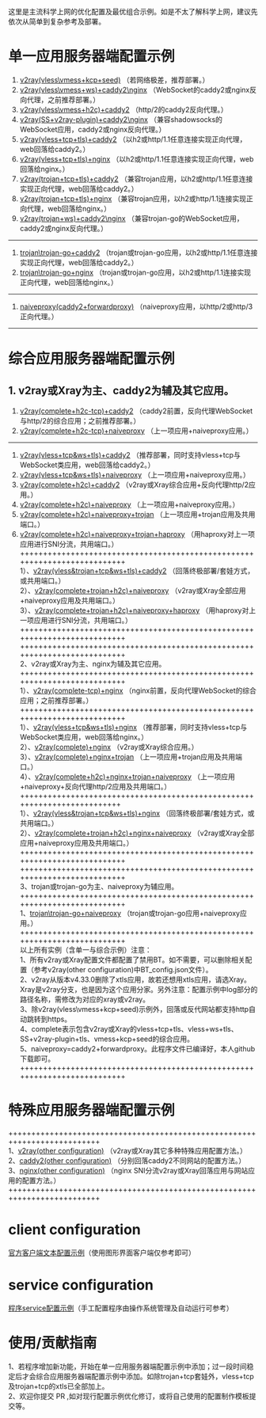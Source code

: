 这里是主流科学上网的优化配置及最优组合示例。如是不太了解科学上网，建议先依次从简单到复杂参考及部署。

# 单一应用服务器端配置示例
1. [v2ray(vless\vmess+kcp+seed)](https://github.com/lxhao61/integrated-examples/tree/master/v2ray(vless%5Cvmess%2Bkcp%2Bseed)) （若网络极差，推荐部署。）  
2. [v2ray(vless\vmess+ws)+caddy2\nginx](https://github.com/lxhao61/integrated-examples/tree/master/v2ray(vless%5Cvmess%2Bws)%2Bcaddy2%5Cnginx) （WebSocket的caddy2或nginx反向代理，之前推荐部署。）  
3. [v2ray(vless\vmess+h2c)+caddy2](https://github.com/lxhao61/integrated-examples/tree/master/v2ray(vless%5Cvmess%2Bh2c)%2Bcaddy2) （http/2的caddy2反向代理。）  
4. [v2ray(SS+v2ray-plugin)+caddy2\nginx](https://github.com/lxhao61/integrated-examples/tree/master/v2ray(SS%2Bv2ray-plugin)%2Bcaddy2%5Cnginx) （兼容shadowsocks的WebSocket应用，caddy2或nginx反向代理。）  
5. [v2ray(vless+tcp+tls)+caddy2](https://github.com/lxhao61/integrated-examples/tree/master/v2ray(vless%2Btcp%2Btls)%2Bcaddy2) （以h2或http/1.1任意连接实现正向代理，web回落给caddy2。）  
6. [v2ray(vless+tcp+tls)+nginx](https://github.com/lxhao61/integrated-examples/tree/master/v2ray(vless%2Btcp%2Btls)%2Bnginx) （以h2或http/1.1任意连接实现正向代理，web回落给nginx。）  
7. [v2ray(trojan+tcp+tls)+caddy2](https://github.com/lxhao61/integrated-examples/tree/master/v2ray(trojan%2Btcp%2Btls)%2Bcaddy2) （兼容trojan应用，以h2或http/1.1任意连接实现正向代理，web回落给caddy2。）  
8. [v2ray(trojan+tcp+tls)+nginx](https://github.com/lxhao61/integrated-examples/tree/master/v2ray(trojan%2Btcp%2Btls)%2Bnginx) （兼容trojan应用，以h2或http/1.1连接实现正向代理，web回落给nginx。）  
9. [v2ray(trojan+ws)+caddy2\nginx](https://github.com/lxhao61/integrated-examples/tree/master/v2ray(trojan%2Bws)%2Bcaddy2%5Cnginx) （兼容trojan-go的WebSocket应用，caddy2或nginx反向代理。）  
----
1. [trojan\trojan-go+caddy2](https://github.com/lxhao61/integrated-examples/tree/master/trojan%5Ctrojan-go%2Bcaddy2) （trojan或trojan-go应用，以h2或http/1.1任意连接实现正向代理，web回落给caddy2。）  
2. [trojan\trojan-go+nginx](https://github.com/lxhao61/integrated-examples/tree/master/trojan%5Ctrojan-go%2Bnginx) （trojan或trojan-go应用，以h2或http/1.1连接实现正向代理，web回落给nginx。）  
****
1. [naiveproxy(caddy2+forwardproxy)](https://github.com/lxhao61/integrated-examples/tree/master/naiveproxy(caddy2%2Bforwardproxy)) （naiveproxy应用，以http/2或http/3正向代理。）  
___

# 综合应用服务器端配置示例
## 1. v2ray或Xray为主、caddy2为辅及其它应用。
1. [v2ray(complete+h2c-tcp)+caddy2](https://github.com/lxhao61/integrated-examples/tree/master/v2ray(complete%2Bh2c-tcp)%2Bcaddy2) （caddy2前置，反向代理WebSocket与http/2的综合应用；之前推荐部署。）  
2. [v2ray(complete+h2c-tcp)+naiveproxy](https://github.com/lxhao61/integrated-examples/tree/master/v2ray(complete%2Bh2c-tcp)%2Bnaiveproxy) （上一项应用+naiveproxy应用。）  
---
1. [v2ray(vless+tcp&ws+tls)+caddy2](https://github.com/lxhao61/integrated-examples/tree/master/v2ray(vless%2Btcp%26ws%2Btls)%2Bcaddy2) （推荐部署，同时支持vless+tcp与WebSocket类应用，web回落给caddy2。）  
2. [v2ray(vless+tcp&ws+tls)+naiveproxy](https://github.com/lxhao61/integrated-examples/tree/master/v2ray(vless%2Btcp%26ws%2Btls)%2Bnaiveproxy) （上一项应用+naiveproxy应用。）  
3. [v2ray(complete+h2c)+caddy2](https://github.com/lxhao61/integrated-examples/tree/master/v2ray(complete%2Bh2c)%2Bcaddy2) （v2ray或Xray综合应用+反向代理http/2应用。）  
4. [v2ray(complete+h2c)+naiveproxy](https://github.com/lxhao61/integrated-examples/tree/master/v2ray(complete%2Bh2c)%2Bnaiveproxy) （上一项应用+naiveproxy应用。）  
5. [v2ray(complete+h2c)+naiveproxy+trojan](https://github.com/lxhao61/integrated-examples/tree/master/v2ray(complete%2Bh2c)%2Bnaiveproxy%2Btrojan) （上一项应用+trojan应用及共用端口。）  
6. [v2ray(complete+h2c)+naiveproxy+trojan+haproxy](https://github.com/lxhao61/integrated-examples/tree/master/v2ray(complete%2Bh2c)%2Bnaiveproxy%2Btrojan%2Bhaproxy) （用haproxy对上一项应用进行SNI分流，共用端口。）  
++++++++++++++++++++++++++++++++++++++++++++++++++++++++++++++++++++++++++  
1）、[v2ray(vless&trojan+tcp&ws+tls)+caddy2](https://github.com/lxhao61/integrated-examples/tree/master/v2ray(vless%26trojan%2Btcp%26ws%2Btls)%2Bcaddy2) （回落终极部署/套娃方式，或共用端口。）  
2）、[v2ray(complete+trojan+h2c)+naiveproxy](https://github.com/lxhao61/integrated-examples/tree/master/v2ray(complete%2Btrojan%2Bh2c)%2Bnaiveproxy) （v2ray或Xray全部应用+naiveproxy应用及共用端口。）  
3）、[v2ray(complete+trojan+h2c)+naiveproxy+haproxy](https://github.com/lxhao61/integrated-examples/tree/master/v2ray(complete%2Btrojan%2Bh2c)%2Bnaiveproxy%2Bhaproxy) （用haproxy对上一项应用进行SNI分流，共用端口。）  
++++++++++++++++++++++++++++++++++++++++++++++++++++++++++++++++++++++++++  
++++++++++++++++++++++++++++++++++++++++++++++++++++++++++++++++++++++++++  
2、v2ray或Xray为主、nginx为辅及其它应用。  
++++++++++++++++++++++++++++++++++++++++++++++++++++++++++++++++++++++++++  
1）、[v2ray(complete-tcp)+nginx](https://github.com/lxhao61/integrated-examples/tree/master/v2ray(complete-tcp)%2Bnginx) （nginx前置，反向代理WebSocket的综合应用；之前推荐部署。）  
++++++++++++++++++++++++++++++++++++++++++++++++++++++++++++++++++++++++++  
1）、[v2ray(vless+tcp&ws+tls)+nginx](https://github.com/lxhao61/integrated-examples/tree/master/v2ray(vless%2Btcp%26ws%2Btls)%2Bnginx) （推荐部署，同时支持vless+tcp与WebSocket类应用，web回落给nginx。）  
2）、[v2ray(complete)+nginx](https://github.com/lxhao61/integrated-examples/tree/master/v2ray(complete)%2Bnginx) （v2ray或Xray综合应用。）  
3）、[v2ray(complete)+nginx+trojan](https://github.com/lxhao61/integrated-examples/tree/master/v2ray(complete)%2Bnginx%2Btrojan) （上一项应用+trojan应用及共用端口。）  
4）、[v2ray(complete+h2c)+nginx+trojan+naiveproxy](https://github.com/lxhao61/integrated-examples/tree/master/v2ray(complete%2Bh2c)%2Bnginx%2Btrojan%2Bnaiveproxy) （上一项应用+naiveproxy+反向代理http/2应用及共用端口。）  
+++++++++++++++++++++++++++++++++++++++++++++++++++++++++++++++++++++++++  
1）、[v2ray(vless&trojan+tcp&ws+tls)+nginx](https://github.com/lxhao61/integrated-examples/tree/master/v2ray(vless%26trojan%2Btcp%26ws%2Btls)%2Bnginx) （回落终极部署/套娃方式，或共用端口。）  
2）、[v2ray(complete+trojan+h2c)+nginx+naiveproxy](https://github.com/lxhao61/integrated-examples/tree/master/v2ray(complete%2Btrojan%2Bh2c)%2Bnginx%2Bnaiveproxy) （v2ray或Xray全部应用+naiveproxy应用及共用端口。）  
++++++++++++++++++++++++++++++++++++++++++++++++++++++++++++++++++++++++++  
++++++++++++++++++++++++++++++++++++++++++++++++++++++++++++++++++++++++++  
3、trojan或trojan-go为主、naiveproxy为辅应用。  
++++++++++++++++++++++++++++++++++++++++++++++++++++++++++++++++++++++++++  
1、[trojan\trojan-go+naiveproxy](https://github.com/lxhao61/integrated-examples/tree/master/trojan%5Ctrojan-go%2Bnaiveproxy) （trojan或trojan-go应用+naiveproxy应用。）  
++++++++++++++++++++++++++++++++++++++++++++++++++++++++++++++++++++++++++  
以上所有实例（含单一与综合示例）注意：  
1、所有v2ray或Xray配置文件都配置了禁用BT。如不需要，可以删除相关配置（参考v2ray(other configuration)中BT_config.json文件）。  
2、v2ray从版本v4.33.0删除了xtls应用，故若还想用xtls应用，请选Xray。Xray是v2ray分支，也是因为这个应用分家。另外注意：配置示例中log部分的路径名称，需修改为对应的xray或v2ray。   
3、除v2ray(vless\vmess+kcp+seed)示例外，回落或反代网站都支持http自动跳转到https。  
4、complete表示包含v2ray或Xray的vless+tcp+tls、vless+ws+tls、SS+v2ray-plugin+tls、vmess+kcp+seed的综合应用。  
5、naiveproxy=caddy2+forwardproxy。此程序文件已编译好，本人github下载即可。  
++++++++++++++++++++++++++++++++++++++++++++++++++++++++++++++++++++++++++  

# 特殊应用服务器端配置示例  
++++++++++++++++++++++++++++++++++++++++++++++++++++++++++++++++++++++++++  
1、[v2ray(other configuration)](https://github.com/lxhao61/integrated-examples/tree/master/v2ray(other%20configuration)) （v2ray或Xray其它多种特殊应用配置方法。）  
2、[caddy2(other configuration)](https://github.com/lxhao61/integrated-examples/tree/master/caddy2(other%20configuration)) （分别回落caddy2不同网站的配置方法。）  
3、[nginx(other configuration)](https://github.com/lxhao61/integrated-examples/tree/master/nginx(other%20configuration)) （nginx SNI分流v2ray或Xray回落应用与网站应用的配置方法。）  
++++++++++++++++++++++++++++++++++++++++++++++++++++++++++++++++++++++++++  

# client configuration  
[官方客户端文本配置示例](https://github.com/lxhao61/integrated-examples/tree/master/client%20configuration)（使用图形界面客户端仅参考即可）

# service configuration  
[程序service配置示例](https://github.com/lxhao61/integrated-examples/tree/master/service%20configuration)（手工配置程序由操作系统管理及自动运行可参考）

# 使用/贡献指南  
1、若程序增加新功能，开始在单一应用服务器端配置示例中添加；过一段时间稳定后才会综合应用服务器端配置示例中添加。如除trojan+tcp套娃外，vless+tcp及trojan+tcp的xtls已全部加上。  
2、欢迎你提交 PR ,如对现行配置示例优化修订，或将自己使用的配置制作模板提交等。
